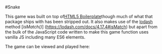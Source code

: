 #Snake

This game was built on top of[HTML5 Boilerplate](https://html5boilerplate.com/)though much of what that package ships
 with has been stripped out. It also makes use of the [lodash](https://lodash.com/) method [*isMatch()*]
 (https://lodash.com/docs/4.17.4#isMatch) but apart from the bulk of the JavaScript code written to make this game 
 function uses vanilla JS including many ES6 elements.
 
 The game can be viewed and played here: 
